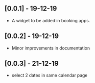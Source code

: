## [0.0.1] - 19-12-19

* A widget to be added in booking apps.


## [0.0.2] - 19-12-19

* Minor improvements in documentation

## [0.0.3] - 21-12-19

* select 2 dates in same calendar page